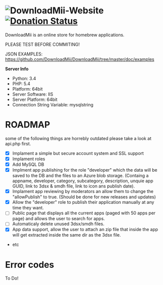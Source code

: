 ![DownloadMii-Website](https://raw.githubusercontent.com/DownloadMii/DownloadMii/master/logo.PNG "Logo")
[![Donation Status](https://img.shields.io/gratipay/filfat.svg)](https://gratipay.com/filfat/)
===================

DownloadMii is an online store for homebrew applications.

PLEASE TEST BEFORE COMMITING!

JSON EXAMPLES: https://github.com/DownloadMii/DownloadMii/tree/master/doc/examples

**Server Info**
- Python: 3.4
- PHP: 5.4
- Platform: 64bit
- Server Software: IIS
- Server Platform: 64bit
- Connection String Variable: mysqlstring

ROADMAP 
========
some of the following things are horrebly outdated please take a look at api.php first.
- [x] Implament a simple but secure account system and SSL support
- [x] Implament roles
- [x] Add MySQL DB
- [x] Implment app publishing for the role "developer" which the data will be saved to the DB and the files to an Azure blob storage. (Containg a appname, developer, category, subcategory, description, unquie app GUID, link to 3dsx & smdh file, link to icon ans publish date).
- [x] Implament app reviewing by moderators an allow them to change the "allowPublish" to true. (Should be done for new releases and updates)
- [x] Allow the "developer" role to publish their application manually at any time they want.
- [ ] Public page that displays all the current apps (paged with 50 apps per page) and allows the user to search for apps.
- [ ] Automaticaly delete unused 3dsx/smdh files.
- [x] App data support, allow the user to attach an zip file that inside the app will get extracted inside the same dir as the 3dsx file.
- etc




Error codes
===========
To Do!


